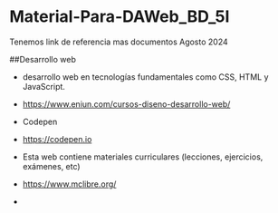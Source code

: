 # Material-Para-DAWeb_BD_5I
Tenemos link de referencia mas documentos Agosto 2024

##Desarrollo web
- desarrollo web en tecnologías fundamentales como CSS, HTML y JavaScript.
- https://www.eniun.com/cursos-diseno-desarrollo-web/

-  Codepen
-  https://codepen.io

-  Esta web contiene materiales curriculares (lecciones, ejercicios, exámenes, etc)
-  https://www.mclibre.org/
-  
